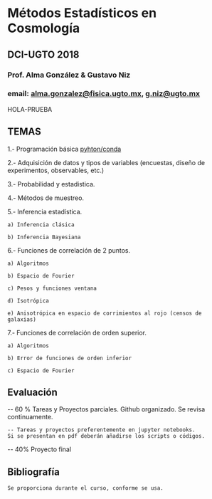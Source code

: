 # Métodos Estadísticos en Cosmología 
## DCI-UGTO 2018

### Prof. Alma González & Gustavo Niz
### email: alma.gonzalez@fisica.ugto.mx, g.niz@ugto.mx 

HOLA-PRUEBA

## TEMAS

1.- Programación básica [pyhton/conda](https://github.com/cosmostatschool/MACSS2017/blob/master/prerequisites/install_miniconda.md)

2.- Adquisición de datos y tipos de variables (encuestas, diseño de experimentos, observables, etc.)

3.- Probabilidad y estadistica. 

4.- Métodos de muestreo.

5.- Inferencia estadística.

    a) Inferencia clásica

    b) Inferencia Bayesiana

6.- Funciones de correlación de 2 puntos. 

    a) Algoritmos
    
    b) Espacio de Fourier
    
    c) Pesos y funciones ventana
    
    d) Isotrópica 
    
    e) Anisotrópica en espacio de corrimientos al rojo (censos de galaxias)
    

7.- Funciones de correlación de orden superior. 

    a) Algoritmos

    b) Error de funciones de orden inferior
    
    c) Espacio de Fourier


## Evaluación

-- 60 %  Tareas y Proyectos parciales. Github organizado. Se revisa continuamente.

    -- Tareas y proyectos preferentemente en jupyter notebooks. 
    Si se presentan en pdf deberán añadirse los scripts o códigos. 

-- 40% Proyecto final 

## Bibliografía

    Se proporciona durante el curso, conforme se usa. 
